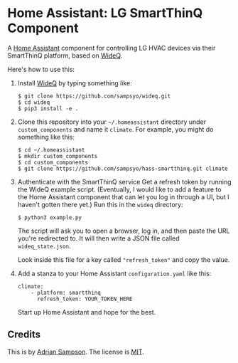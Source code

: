 Home Assistant: LG SmartThinQ Component
=======================================

A [Home Assistant][hass] component for controlling LG HVAC devices via their SmartThinQ platform, based on [WideQ][].

[hass]: https://home-assistant.io
[wideq]: https://github.com/sampsyo/wideq

Here's how to use this:

1. Install [WideQ][] by typing something like:

       $ git clone https://github.com/sampsyo/wideq.git
       $ cd wideq
       $ pip3 install -e .

2. Clone this repository into your `~/.homeassistant` directory under `custom_components` and name it `climate`. For example, you might do something like this:

       $ cd ~/.homeassistant
       $ mkdir custom_components
       $ cd custom_components
       $ git clone https://github.com/sampsyo/hass-smartthinq.git climate

3. Authenticate with the SmartThinQ service Get a refresh token by running the WideQ example script. (Eventually, I would like to add a feature to the Home Assistant component that can let you log in through a UI, but I haven't gotten there yet.) Run this in the `wideq` directory:

       $ python3 example.py

   The script will ask you to open a browser, log in, and then paste the URL you're redirected to. It will then write a JSON file called `wideq_state.json`.

   Look inside this file for a key called `"refresh_token"` and copy the value.

4. Add a stanza to your Home Assistant `configuration.yaml` like this:

       climate:
           - platform: smartthinq
             refresh_token: YOUR_TOKEN_HERE

   Start up Home Assistant and hope for the best.

Credits
-------

This is by [Adrian Sampson][adrian]. The license is [MIT][].

[adrian]: http://www.cs.cornell.edu/~asampson/
[mit]: https://opensource.org/licenses/MIT

